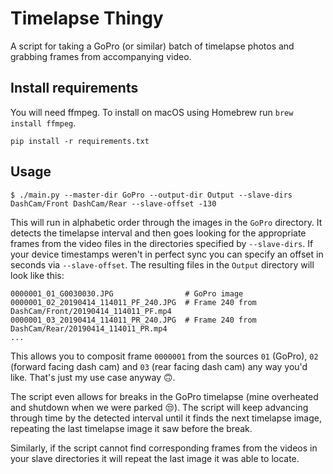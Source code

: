 Timelapse Thingy
================
A script for taking a GoPro (or similar) batch of timelapse photos and grabbing frames from accompanying video.

Install requirements
------------
You will need ffmpeg. To install on macOS using Homebrew run `brew install ffmpeg`.
```
pip install -r requirements.txt
```

Usage
-----
```
$ ./main.py --master-dir GoPro --output-dir Output --slave-dirs DashCam/Front DashCam/Rear --slave-offset -130
```

This will run in alphabetic order through the images in the `GoPro` directory. It detects the timelapse interval and
then goes looking for the appropriate frames from the video files in the directories specified by `--slave-dirs`.
If your device timestamps weren't in perfect sync you can specify an offset in seconds via `--slave-offset`.
The resulting files in the `Output` directory will look like this:

```
0000001_01_G0030030.JPG                # GoPro image
0000001_02_20190414_114011_PF_240.JPG  # Frame 240 from DashCam/Front/20190414_114011_PF.mp4
0000001_03_20190414_114011_PR_240.JPG  # Frame 240 from DashCam/Rear/20190414_114011_PR.mp4
...
``` 

This allows you to composit frame `0000001` from the sources `01` (GoPro), `02` (forward facing dash cam) and
`03` (rear facing dash cam) any way you'd like. That's just my use case anyway 🙃.

The script even allows for breaks in the GoPro timelapse (mine overheated and shutdown when we were parked 😒).
The script will keep advancing through time by the detected interval until it finds the next timelapse image, repeating
the last timelapse image it saw before the break. 

Similarly, if the script cannot find corresponding frames from the videos in your slave directories it will repeat the
last image it was able to locate.
